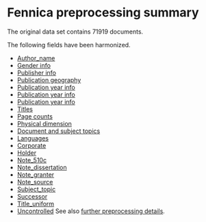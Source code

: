 Fennica preprocessing summary
=============================

The original data set contains 71919 documents.

The following fields have been harmonized.

-   [Author\_name](author_name.md)
-   [Gender info](gender.md)
-   [Publisher info](publisher.md)
-   [Publication geography](publication_place.md)
-   [Publication year info](publication_time.md)
-   [Publication year info](publication_frequency.md)
-   [Publication year info](publication_interval.md)  
-   [Titles](title.md)  
-   [Page counts](pagecount.md)
-   [Physical dimension](dimension.md)  
-   [Document and subject topics](topic.md)
-   [Languages](language.md)
-   [Corporate](corporate.md)
-   [Holder](holder.md)
-   [Note\_510c](note_510c.md)
-   [Note\_dissertation](note_dissertation.md)
-   [Note\_granter](note_granter.md)
-   [Note\_source](note_source.md)
-   [Subject\_topic](subject_topic.md)
-   [Successor](successor.md)
-   [Title\_uniform](title_uniform.md)
-   [Uncontrolled](uncontrolled.md) See also [further preprocessing
    details](details.Rmd).
